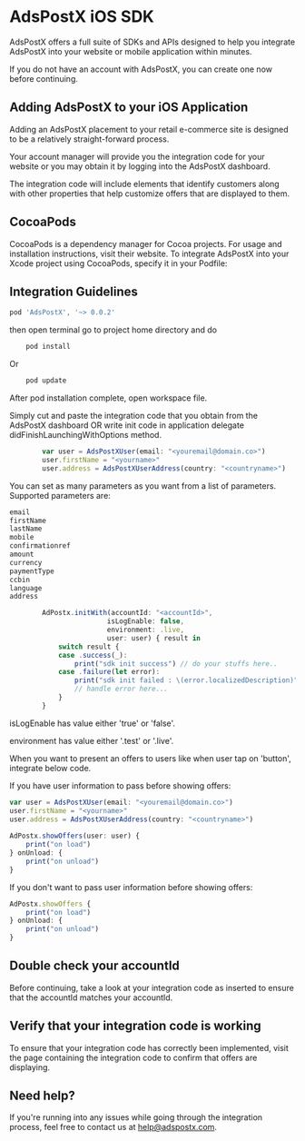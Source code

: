 
# AdsPostX iOS SDK

AdsPostX offers a full suite of SDKs and APIs designed to help you integrate AdsPostX into your website or mobile application within minutes.

If you do not have an account with AdsPostX, you can create one now before continuing.

## Adding AdsPostX to your iOS Application

Adding an AdsPostX placement to your retail e-commerce site is designed to be a relatively straight-forward process. 

Your account manager will provide you the integration code for your website or you may obtain it by logging into the AdsPostX dashboard.

The integration code will include elements that identify customers along with other properties that help customize offers that are displayed to them.  


## CocoaPods

CocoaPods is a dependency manager for Cocoa projects. For usage and installation instructions, visit their website. To integrate AdsPostX into your Xcode project using CocoaPods, specify it in your Podfile:

## Integration Guidelines

```javascript
pod 'AdsPostX', '~> 0.0.2'
```

then open terminal go to project home directory and do


```javascript
    pod install
```

Or

```javascript
    pod update
```

After pod installation complete, open workspace file.

Simply cut and paste the integration code that you obtain from the AdsPostX dashboard OR write init code in application delegate didFinishLaunchingWithOptions method.

```javascript
        var user = AdsPostXUser(email: "<youremail@domain.co>")
        user.firstName = "<yourname>"
        user.address = AdsPostXUserAddress(country: "<countryname>")
```
You can set as many parameters as you want from a list of parameters.
Supported parameters are:

```javascript
email
firstName
lastName
mobile
confirmationref
amount
currency
paymentType
ccbin
language
address
```

```javascript
        AdPostx.initWith(accountId: "<accountId>", 
                        isLogEnable: false, 
                        environment: .live, 
                        user: user) { result in
            switch result {
            case .success(_):
                print("sdk init success") // do your stuffs here..
            case .failure(let error):
                print("sdk init failed : \(error.localizedDescription)")
                // handle error here...
            }
        }
```

isLogEnable has value either 'true' or 'false'.

environment has value either '.test' or '.live'.

When you want to present an offers to users like when user tap on 'button', integrate below code.

If you have user information to pass before showing offers:

```javascript
var user = AdsPostXUser(email: "<youremail@domain.co>")
user.firstName = "<yourname>"
user.address = AdsPostXUserAddress(country: "<countryname>")
        
AdPostx.showOffers(user: user) {
    print("on load")
} onUnload: {
    print("on unload")
}
```

If you don't want to pass user information before showing offers:

```javascript
AdPostx.showOffers {
    print("on load")
} onUnload: {
    print("on unload")
}
```


## Double check your accountId

Before continuing, take a look at your integration code as inserted to ensure that the accountId matches your accountId.

## Verify that your integration code is working

To ensure that your integration code has correctly been implemented, visit the page containing the integration code to confirm that offers are displaying.


## Need help?

If you're running into any issues while going through the integration process, feel free to contact us at help@adspostx.com.

